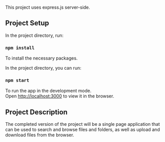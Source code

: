 This project uses express.js server-side.

## Project Setup

In the project directory, run:

### `npm install`

To install the necessary packages.

In the project directory, you can run:

### `npm start`

To run the app in the development mode.\
Open [http://localhost:3000](http://localhost:3000) to view it in the browser.

## Project Description

The completed version of the project will be a single page application that can be used to search and browse files and folders, as well as upload and download files from the browser.
